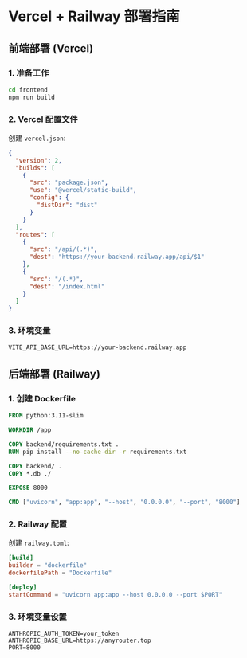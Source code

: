# Vercel + Railway 部署指南

## 前端部署 (Vercel)

### 1. 准备工作
```bash
cd frontend
npm run build
```

### 2. Vercel 配置文件
创建 `vercel.json`:
```json
{
  "version": 2,
  "builds": [
    {
      "src": "package.json",
      "use": "@vercel/static-build",
      "config": {
        "distDir": "dist"
      }
    }
  ],
  "routes": [
    {
      "src": "/api/(.*)",
      "dest": "https://your-backend.railway.app/api/$1"
    },
    {
      "src": "/(.*)",
      "dest": "/index.html"
    }
  ]
}
```

### 3. 环境变量
```env
VITE_API_BASE_URL=https://your-backend.railway.app
```

## 后端部署 (Railway)

### 1. 创建 Dockerfile
```dockerfile
FROM python:3.11-slim

WORKDIR /app

COPY backend/requirements.txt .
RUN pip install --no-cache-dir -r requirements.txt

COPY backend/ .
COPY *.db ./

EXPOSE 8000

CMD ["uvicorn", "app:app", "--host", "0.0.0.0", "--port", "8000"]
```

### 2. Railway 配置
创建 `railway.toml`:
```toml
[build]
builder = "dockerfile"
dockerfilePath = "Dockerfile"

[deploy]
startCommand = "uvicorn app:app --host 0.0.0.0 --port $PORT"
```

### 3. 环境变量设置
```env
ANTHROPIC_AUTH_TOKEN=your_token
ANTHROPIC_BASE_URL=https://anyrouter.top
PORT=8000
```
